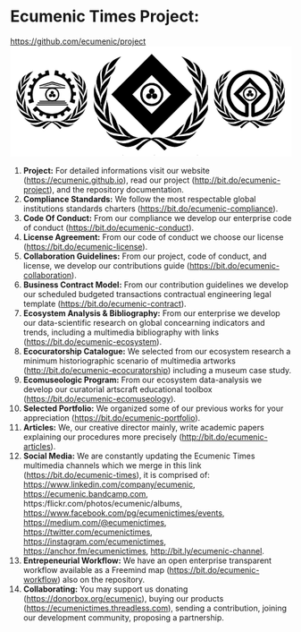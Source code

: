 # Ecumenic Times Project: 
https://github.com/ecumenic/project
![Our Logo](https://github.com/ecumenic/project/blob/master/Ecumenic%20Creative%20Operations%20Logo.png)
1. **Project:** For detailed informations visit our website (https://ecumenic.github.io), read our project (http://bit.do/ecumenic-project), and the repository documentation.
2. **Compliance Standards:** We follow the most respectable global institutions standards charters (https://bit.do/ecumenic-compliance).
3. **Code Of Conduct:** From our compliance we develop our enterprise code of conduct (https://bit.do/ecumenic-conduct).
4. **License Agreement:** From our code of conduct we choose our license (https://bit.do/ecumenic-license).
5. **Collaboration Guidelines:** From our project, code of conduct, and license, we develop our contributions guide (https://bit.do/ecumenic-collaboration).
6. **Business Contract Model:** From our contribution guidelines we develop our scheduled budgeted transactions contractual engineering legal template (https://bit.do/ecumenic-contract).
7. **Ecosystem Analysis & Bibliography:** From our enterprise we develop our data-scientific research on global concearning indicators and trends, including a multimedia bibliography with links (https://bit.do/ecumenic-ecosystem).
8. **Ecocuratorship Catalogue:** We selected from our ecosystem research a minimum historiographic scenario of multimedia artworks (http://bit.do/ecumenic-ecocuratorship) including a museum case study.
9. **Ecomuseologic Program:** From our ecosystem data-analysis we develop our curatorial artscraft educational toolbox (https://bit.do/ecumenic-ecomuseology).
10. **Selected Portfolio:** We organized some of our previous works for your appreciation (https://bit.do/ecumenic-portfolio).
11. **Articles:** We, our creative director mainly, write academic papers explaining our procedures more precisely (http://bit.do/ecumenic-articles).
12. **Social Media:** We are constantly updating the Ecumenic Times multimedia channels which we merge in this link (https://bit.do/ecumenic-times), it is comprised of: https://www.linkedin.com/company/ecumenic, https://ecumenic.bandcamp.com, https:/flickr.com/photos/ecumenic/albums, https://www.facebook.com/pg/ecumenictimes/events, https://medium.com/@ecumenictimes, https://twitter.com/ecumenictimes, https://instagram.com/ecumenictimes, https://anchor.fm/ecumenictimes, http://bit.ly/ecumenic-channel.
13. **Entrepeneurial Workflow:** We have an open enterprise transparent workflow available as a Freemind map (https://bit.do/ecumenic-workflow) also on the repository.
14. **Collaborating:** You may support us donating (https://donorbox.org/ecumenic), buying our products (https://ecumenictimes.threadless.com), sending a contribution, joining our development community, proposing a partnership.
